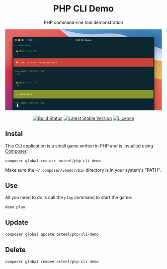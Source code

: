 <h1 align="center">PHP CLI Demo</h1>

<p align="center">PHP command-line tool demonstration</p>

<p align="center">
    <img alt="Preview" src="/art/preview.png">
	<p align="center">
		<a href="https://github.com/osteel/php-cli-demo/actions"><img alt="Build Status" src="https://github.com/osteel/php-cli-demo/workflows/CI/badge.svg"></a>
		<a href="//packagist.org/packages/osteel/php-cli-demo"><img alt="Latest Stable Version" src="https://poser.pugx.org/osteel/php-cli-demo/v"></a>
		<a href="//packagist.org/packages/osteel/php-cli-demo"><img alt="License" src="https://poser.pugx.org/osteel/php-cli-demo/license"></a>
	</p>
</p>

## Instal

This CLI application is a small game written in PHP and is installed using [Composer](https://getcomposer.org):

```
composer global require osteel/php-cli-demo
```

Make sure the `~/.composer/vendor/bin` directory is in your system's "PATH".

## Use

All you need to do is call the `play` command to start the game:

```
demo play
```

## Update

```
composer global update osteel/php-cli-demo
```

## Delete

```
composer global remove osteel/php-cli-demo
```
